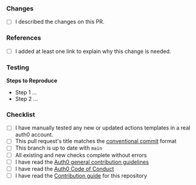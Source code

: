 ### Changes

<!--
Please describe what is changing, what you are adding, and/or why this is important. Include:

-   A summary if this is a new feature or template
-   Any alternative approaches considered
-->

-   [ ] I described the changes on this PR.

### References

<!--
Please include relevant links supporting this change such as a:

-   support ticket
-   community post
-   StackOverflow post
-   support forum thread
-->

-   [ ] I added at least one link to explain why this change is needed.

### Testing

<!--
Please describe how this can be tested by reviewers.
-->

**Steps to Reproduce**

-   Step 1 ...
-   Step 2 ...

### Checklist

-   [ ] I have manually tested any new or updated actions templates in a real auth0 account.
-   [ ] This pull request's title matches the [conventional commit](https://www.conventionalcommits.org/en/v1.0.0/#examples) format
-   [ ] This branch is up to date with `main`
-   [ ] All existing and new checks complete without errors
-   [ ] I have read the [Auth0 general contribution guidelines](https://github.com/auth0/open-source-template/blob/master/GENERAL-CONTRIBUTING.md)
-   [ ] I have read the [Auth0 Code of Conduct](https://github.com/auth0/open-source-template/blob/master/CODE-OF-CONDUCT.md)
-   [ ] I have read the [Contribution guide](https://github.com/auth0/opensource-marketplace/blob/main/CONTRIBUTING.md) for this repository
